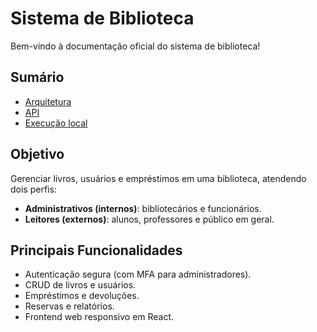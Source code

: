 # Sistema de Biblioteca 


Bem-vindo à documentação oficial do sistema de biblioteca!


## Sumário
- [Arquitetura](architecture.md)
- [API](api.md)
- [Execução local](run.md)


## Objetivo
Gerenciar livros, usuários e empréstimos em uma biblioteca, atendendo dois perfis:
- **Administrativos (internos)**: bibliotecários e funcionários.
- **Leitores (externos)**: alunos, professores e público em geral.


## Principais Funcionalidades
- Autenticação segura (com MFA para administradores).
- CRUD de livros e usuários.
- Empréstimos e devoluções.
- Reservas e relatórios.
- Frontend web responsivo em React.
